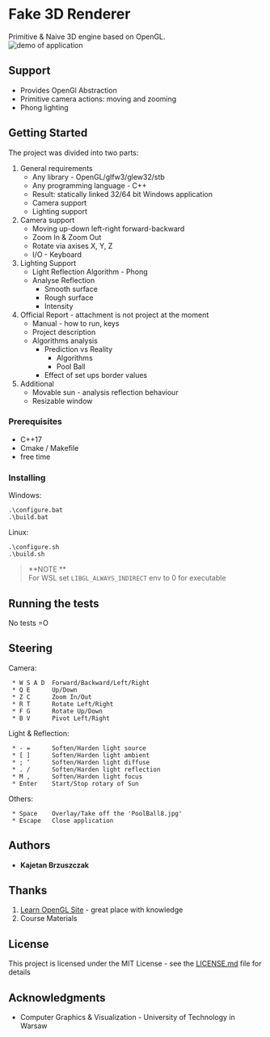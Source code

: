 # Fake 3D Renderer

Primitive & Naive 3D engine based on OpenGL.  
![demo of application](readme_resources/Demo.gif)

## Support 

 * Provides OpenGl Abstraction 
 * Primitive camera actions: moving and zooming
 * Phong lighting 
 
## Getting Started

The project was divided into two parts:
 1. General requirements
    * Any library - OpenGL/glfw3/glew32/stb
    * Any programming language - C++
    * Result: statically linked 32/64 bit Windows application
    * Camera support
    * Lighting support
 2. Camera support
    * Moving up-down left-right forward-backward
    * Zoom In & Zoom Out
    * Rotate via axises X, Y, Z
    * I/O - Keyboard 
 3. Lighting Support
    * Light Reflection Algorithm - Phong
    * Analyse Reflection
        * Smooth surface
        * Rough surface
        * Intensity
 4. Official Report - attachment is not project at the moment
    * Manual - how to run, keys
    * Project description
    * Algorithms analysis
        * Prediction vs Reality 
            * Algorithms 
            * Pool Ball
        * Effect of set ups border values   
 5. Additional
    * Movable sun - analysis reflection behaviour
    * Resizable window


### Prerequisites

* C++17
* Cmake / Makefile
* free time

### Installing
Windows:
```
.\configure.bat
.\build.bat
```

Linux:
```
.\configure.sh
.\build.sh
```

> **NOTE **  
> For WSL set `LIBGL_ALWAYS_INDIRECT` env to 0 for executable

## Running the tests

No tests =O

## Steering

Camera:
```
 * W S A D  Forward/Backward/Left/Right
 * Q E      Up/Down
 * Z C      Zoom In/Out
 * R T      Rotate Left/Right
 * F G      Rotate Up/Down
 * B V      Pivot Left/Right
```
Light & Reflection:
```
 * - =      Soften/Harden light source
 * [ ]      Soften/Harden light ambient
 * ; ‘      Soften/Harden light diffuse
 * . /      Soften/Harden light reflection
 * M ,      Soften/Harden light focus
 * Enter    Start/Stop rotary of Sun
```
Others:
```
 * Space    Overlay/Take off the 'PoolBall8.jpg'
 * Escape   Close application
```

## Authors

* **Kajetan Brzuszczak** 

## Thanks

1. [Learn OpenGL Site](https://learnopengl.com) - great place with knowledge 
2. Course Materials 

## License

This project is licensed under the MIT License - see the [LICENSE.md](LICENSE.md) file for details

## Acknowledgments

* Computer Graphics & Visualization - University of Technology in Warsaw
